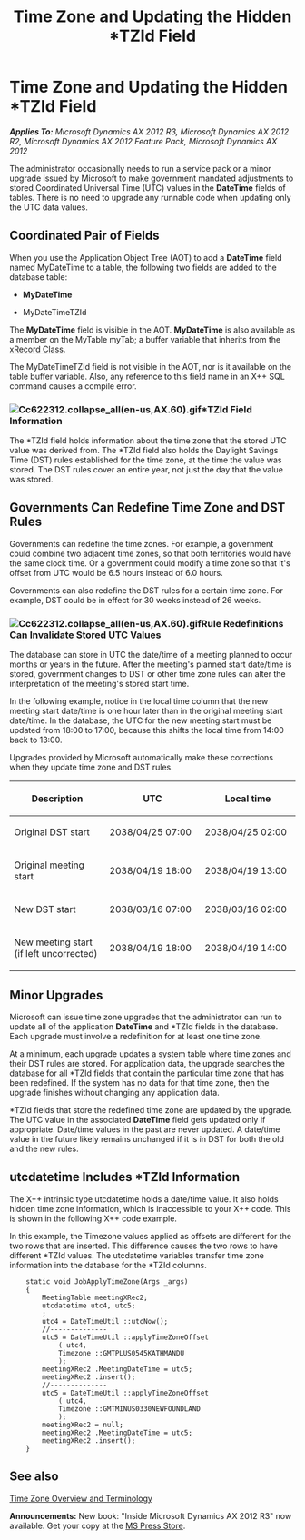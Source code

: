 ﻿---
title: Time Zone and Updating the Hidden *TZId Field
TOCTitle: Time Zone and Updating the Hidden *TZId Field
ms:assetid: e38586f8-4ebf-4eab-afc0-867b42765fdf
ms:mtpsurl: https://msdn.microsoft.com/en-us/library/Cc622312(v=AX.60)
ms:contentKeyID: 35253149
ms.date: 05/18/2015
mtps_version: v=AX.60
---

# Time Zone and Updating the Hidden \*TZId Field 


_**Applies To:** Microsoft Dynamics AX 2012 R3, Microsoft Dynamics AX 2012 R2, Microsoft Dynamics AX 2012 Feature Pack, Microsoft Dynamics AX 2012_

The administrator occasionally needs to run a service pack or a minor upgrade issued by Microsoft to make government mandated adjustments to stored Coordinated Universal Time (UTC) values in the **DateTime** fields of tables. There is no need to upgrade any runnable code when updating only the UTC data values.

## Coordinated Pair of Fields

When you use the Application Object Tree (AOT) to add a **DateTime** field named MyDateTime to a table, the following two fields are added to the database table:

  - **MyDateTime**

  - MyDateTimeTZId

The **MyDateTime** field is visible in the AOT. **MyDateTime** is also available as a member on the MyTable myTab; a buffer variable that inherits from the [xRecord Class](https://msdn.microsoft.com/en-us/library/gg950368\(v=ax.60\)).

The MyDateTimeTZId field is not visible in the AOT, nor is it available on the table buffer variable. Also, any reference to this field name in an X++ SQL command causes a compile error.

### ![Cc622312.collapse\_all(en-us,AX.60).gif](images/Gg863931.collapse_all(en-us,AX.60).gif "Cc622312.collapse_all(en-us,AX.60).gif")\*TZId Field Information

The \*TZId field holds information about the time zone that the stored UTC value was derived from. The \*TZId field also holds the Daylight Savings Time (DST) rules established for the time zone, at the time the value was stored. The DST rules cover an entire year, not just the day that the value was stored.

## Governments Can Redefine Time Zone and DST Rules

Governments can redefine the time zones. For example, a government could combine two adjacent time zones, so that both territories would have the same clock time. Or a government could modify a time zone so that it's offset from UTC would be 6.5 hours instead of 6.0 hours.

Governments can also redefine the DST rules for a certain time zone. For example, DST could be in effect for 30 weeks instead of 26 weeks.

### ![Cc622312.collapse\_all(en-us,AX.60).gif](images/Gg863931.collapse_all(en-us,AX.60).gif "Cc622312.collapse_all(en-us,AX.60).gif")Rule Redefinitions Can Invalidate Stored UTC Values

The database can store in UTC the date/time of a meeting planned to occur months or years in the future. After the meeting's planned start date/time is stored, government changes to DST or other time zone rules can alter the interpretation of the meeting's stored start time.

In the following example, notice in the local time column that the new meeting start date/time is one hour later than in the original meeting start date/time. In the database, the UTC for the new meeting start must be updated from 18:00 to 17:00, because this shifts the local time from 14:00 back to 13:00.

Upgrades provided by Microsoft automatically make these corrections when they update time zone and DST rules.

<table>
<colgroup>
<col style="width: 33%" />
<col style="width: 33%" />
<col style="width: 33%" />
</colgroup>
<thead>
<tr class="header">
<th><p>Description</p></th>
<th><p>UTC</p></th>
<th><p>Local time</p></th>
</tr>
</thead>
<tbody>
<tr class="odd">
<td><p>Original DST start</p></td>
<td><p>2038/04/25 07:00</p></td>
<td><p>2038/04/25 02:00</p></td>
</tr>
<tr class="even">
<td><p>Original meeting start</p></td>
<td><p>2038/04/19 18:00</p></td>
<td><p>2038/04/19 13:00</p></td>
</tr>
<tr class="odd">
<td><p>New DST start</p></td>
<td><p>2038/03/16 07:00</p></td>
<td><p>2038/03/16 02:00</p></td>
</tr>
<tr class="even">
<td><p>New meeting start (if left uncorrected)</p></td>
<td><p>2038/04/19 18:00</p></td>
<td><p>2038/04/19 14:00</p></td>
</tr>
</tbody>
</table>


## Minor Upgrades

Microsoft can issue time zone upgrades that the administrator can run to update all of the application **DateTime** and \*TZId fields in the database. Each upgrade must involve a redefinition for at least one time zone.

At a minimum, each upgrade updates a system table where time zones and their DST rules are stored. For application data, the upgrade searches the database for all \*TZId fields that contain the particular time zone that has been redefined. If the system has no data for that time zone, then the upgrade finishes without changing any application data.

\*TZId fields that store the redefined time zone are updated by the upgrade. The UTC value in the associated **DateTime** field gets updated only if appropriate. Date/time values in the past are never updated. A date/time value in the future likely remains unchanged if it is in DST for both the old and the new rules.

## utcdatetime Includes \*TZId Information

The X++ intrinsic type utcdatetime holds a date/time value. It also holds hidden time zone information, which is inaccessible to your X++ code. This is shown in the following X++ code example.

In this example, the Timezone values applied as offsets are different for the two rows that are inserted. This difference causes the two rows to have different \*TZId values. The utcdatetime variables transfer time zone information into the database for the \*TZId columns.

```X++
    static void JobApplyTimeZone(Args _args)
    {
        MeetingTable meetingXRec2;
        utcdatetime utc4, utc5;
        ;
        utc4 = DateTimeUtil ::utcNow();
        //--------------
        utc5 = DateTimeUtil ::applyTimeZoneOffset
            ( utc4,
            Timezone ::GMTPLUS0545KATHMANDU
            );
        meetingXRec2 .MeetingDateTime = utc5;
        meetingXRec2 .insert();
        //--------------
        utc5 = DateTimeUtil ::applyTimeZoneOffset
            ( utc4,
            Timezone ::GMTMINUS0330NEWFOUNDLAND
            );
        meetingXRec2 = null;
        meetingXRec2 .MeetingDateTime = utc5;
        meetingXRec2 .insert();
    }
```

## See also

[Time Zone Overview and Terminology](time-zone-overview-and-terminology.md)

  
**Announcements:** New book: "Inside Microsoft Dynamics AX 2012 R3" now available. Get your copy at the [MS Press Store](https://www.microsoftpressstore.com/store/inside-microsoft-dynamics-ax-2012-r3-9780735685109).

